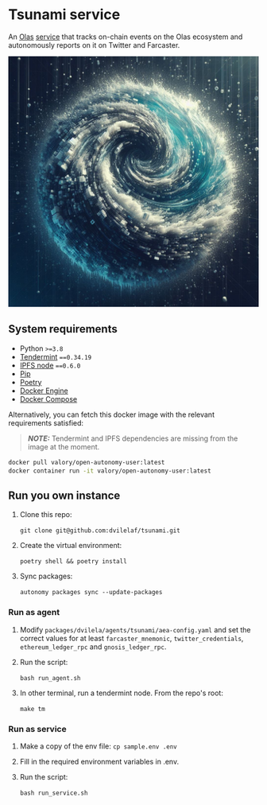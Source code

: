 # Tsunami service

An [Olas](https://olas.network/) [service](https://registry.olas.network/ethereum/services/23) that tracks on-chain events on the Olas ecosystem and autonomously reports on it on Twitter and Farcaster.

![Tsunami service image](/mints/service.jpg)

## System requirements

- Python `>=3.8`
- [Tendermint](https://docs.tendermint.com/v0.34/introduction/install.html) `==0.34.19`
- [IPFS node](https://docs.ipfs.io/install/command-line/#official-distributions) `==0.6.0`
- [Pip](https://pip.pypa.io/en/stable/installation/)
- [Poetry](https://python-poetry.org/)
- [Docker Engine](https://docs.docker.com/engine/install/)
- [Docker Compose](https://docs.docker.com/compose/install/)

Alternatively, you can fetch this docker image with the relevant requirements satisfied:

> **_NOTE:_**  Tendermint and IPFS dependencies are missing from the image at the moment.

```bash
docker pull valory/open-autonomy-user:latest
docker container run -it valory/open-autonomy-user:latest
```


## Run you own instance

1. Clone this repo:

    ```git clone git@github.com:dvilelaf/tsunami.git```

2. Create the virtual environment:

    ```poetry shell && poetry install```

3. Sync packages:

    ```autonomy packages sync --update-packages```

### Run as agent

1. Modify `packages/dvilela/agents/tsunami/aea-config.yaml` and set the correct values for at least `farcaster_mnemonic`, `twitter_credentials`, `ethereum_ledger_rpc` and `gnosis_ledger_rpc`.


2. Run the script:

    ```bash run_agent.sh```

3. In other terminal, run a tendermint node. From the repo's root:

    ```make tm```


### Run as service

1. Make a copy of the env file:
    ```cp sample.env .env```

2. Fill in the required environment variables in .env.

3. Run the script:

    ```bash run_service.sh```